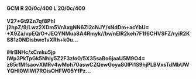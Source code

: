#### GCM R 20/0c/400 L 20/0c/400
**V27+Gt9Zn7qf8PhI**<br/>**j2hpZ/9/Lwz2XDm5VrAxgNN6Zl2cNJY/sNdDm+acYbU=**<br/>**+X9Za/vpEQ/O+JEQYNMua8A4Rmyk//bv/nEIR2keh7F1f6CHVSFZ/ryiR2KS81z0NDisbwc1vXRh+k0u...**<br/><br/>
**iHrBNHc/xCmku5jp**<br/>**lWp3PkTpGk5Nhiy5Z2F3zIo0/5X35saBo6jaaU5M9O4=**<br/>**z65rfMfsaovXMRv4wMoh70aswCZQewGoya80lPi1S9hjPLBVxsTdMbUWYQHI0WIWI7ROisOHFW05YfPz...**